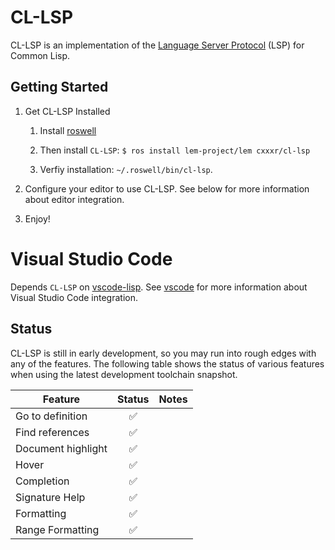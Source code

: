 # CL-LSP
CL-LSP is an implementation of the [Language Server Protocol](https://microsoft.github.io/language-server-protocol/) (LSP) for Common Lisp.

## Getting Started

1. Get CL-LSP Installed

    1. Install [roswell](https://github.com/roswell/roswell/)

    2. Then install `CL-LSP`: `$ ros install lem-project/lem cxxxr/cl-lsp`

    3. Verfiy installation: `~/.roswell/bin/cl-lsp`.

2. Configure your editor to use CL-LSP. See below for more information about editor integration.

3. Enjoy!

# Visual Studio Code

Depends `CL-LSP` on [vscode-lisp](https://github.com/mattn/vscode-lisp). See [vscode](vscode) for more information about Visual Studio Code integration.

## Status

CL-LSP is still in early development, so you may run into rough edges with any of the features. The following table shows the status of various features when using the latest development toolchain snapshot.

| Feature | Status | Notes |
|---------|:------:|-------|
| Go to definition | ✅ |
| Find references | ✅ |
| Document highlight | ✅ |
| Hover | ✅ |
| Completion | ✅ |
| Signature Help | ✅ |
| Formatting | ✅ |
| Range Formatting | ✅ |
